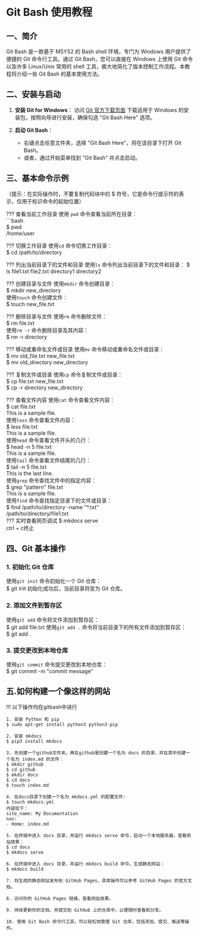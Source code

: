 # Git Bash 使用教程

## 一、简介
Git Bash 是一款基于 MSYS2 的 Bash shell 环境，专门为 Windows 用户提供了便捷的 Git 命令行工具。通过 Git Bash，您可以直接在 Windows 上使用 Git 命令以及许多 Linux/Unix 常用的 shell 工具，极大地简化了版本控制工作流程。本教程将介绍一些 Git Bash 的基本使用方法。

## 二、安装与启动

1. **安装 Git for Windows**：
   访问 [Git 官方下载页面](https://git-scm.com/downloads) 下载适用于 Windows 的安装包，按照向导进行安装，确保勾选 "Git Bash Here" 选项。

2. **启动 Git Bash**：
   - 右键点击任意文件夹，选择 "Git Bash Here"，将在该目录下打开 Git Bash。
   - 或者，通过开始菜单找到 "Git Bash" 并点击启动。

## 三、基本命令示例   
（提示：在实际操作时，不要复制代码块中的 $ 符号，它是命令行提示符的表示，仅用于标识命令的起始位置）

??? 查看当前工作目录
    使用 `pwd` 命令查看当前所在目录：  
    ```bash  
    $ pwd  
    /home/user  

??? 切换工作目录
    使用`cd` 命令切换工作目录：      
    $ cd /path/to/directory  

??? 列出当前目录下的文件和目录
    使用`ls` 命令列出当前目录下的文件和目录：
    $ ls
    file1.txt  file2.txt  directory1  directory2

??? 创建目录与文件
    使用`mkdir` 命令创建目录：  
    $ mkdir new_directory   
    使用`touch` 命令创建文件：   
    $ touch new_file.txt

??? 删除目录与文件
    使用`rm` 命令删除文件：     
    $ rm file.txt  
    使用`rm -r` 命令删除目录及其内容：     
    $ rm -r directory  

??? 移动或重命名文件或目录
    使用`mv` 命令移动或重命名文件或目录：    
    $ mv old_file.txt new_file.txt  
    $ mv old_directory new_directory

??? 复制文件或目录
    使用`cp` 命令复制文件或目录：    
    $ cp file.txt new_file.txt  
    $ cp -r directory new_directory

??? 查看文件内容
    使用`cat` 命令查看文件内容：    
    $ cat file.txt   
    This is a sample file.   
    使用`less` 命令查看文件内容：       
    $ less file.txt  
    This is a sample file.  
    使用`head` 命令查看文件开头的几行：       
    $ head -n 5 file.txt   
    This is a sample file.  
    使用`tail` 命令查看文件结尾的几行：      
    $ tail -n 5 file.txt  
    This is the last line.  
    使用`grep` 命令查找文件中的指定内容：      
    $ grep "pattern" file.txt  
    This is a sample file.  
    使用`find` 命令查找指定目录下的文件或目录：      
    $ find /path/to/directory -name "*.txt"  
    /path/to/directory/file1.txt  
??? 实时查看网页调试
    $ mkdocs serve    
    ctrl + c终止

## 四、Git 基本操作

### 1. 初始化 Git 仓库
使用`git init` 命令初始化一个 Git 仓库：    
$ git init
初始化成功后，当前目录将变为 Git 仓库。

### 2. 添加文件到暂存区
使用`git add` 命令将文件添加到暂存区：    
$ git add file.txt
使用`git add .` 命令将当前目录下的所有文件添加到暂存区：    
$ git add .

### 3. 提交更改到本地仓库
使用`git commit` 命令提交更改到本地仓库：  
$ git commit -m "commit message"

## 五.如何构建一个像这样的网站
!!! 以下操作均在gitbash中进行
    
    1. 安装 Python 和 pip
    $ sudo apt-get install python3 python3-pip   

    2. 安装 mkdocs
    $ pip3 install mkdocs  

    3. 先创建一个github文件夹，再在github里创建一个名为 docs 的目录，并在其中创建一个名为 index.md 的文件：
    $ mkdir github
    $ cd github
    $ mkdir docs
    $ cd docs
    $ touch index.md

    4. 在docs目录下创建一个名为 mkdocs.yml 的配置文件:
    $ touch mkdocs.yml
    内容如下：
    site_name: My Documentation
    nav:
    - Home: index.md
    
    5. 在终端中进入 docs 目录，并运行 mkdocs serve 命令，启动一个本地服务器，查看网站效果：
    $ cd docs
    $ mkdocs serve  

    6. 在终端中进入 docs 目录，并运行 mkdocs build 命令，生成静态网站：
    $ mkdocs build  

    7. 将生成的静态网站发布到 GitHub Pages，具体操作可以参考 GitHub Pages 的官方文档。  

    8. 访问你的 GitHub Pages 链接，查看网站效果。  

    9. 持续更新你的文档，并提交到 GitHub 上的仓库中，以便随时查看和分享。  
    
    10. 使用 Git Bash 命令行工具，可以轻松地管理 Git 仓库，包括添加、提交、推送等操作。  










